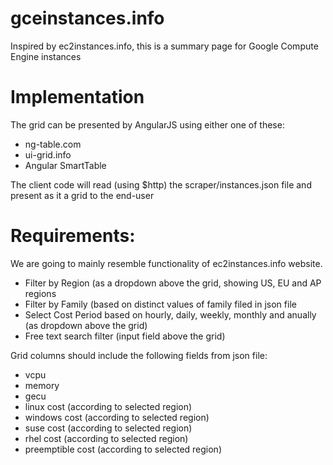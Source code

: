 # gceinstances.info
Inspired by ec2instances.info, this is a summary page for Google Compute Engine instances

# Implementation
The grid can be presented by AngularJS using either one of these:
 - ng-table.com
 - ui-grid.info
 - Angular SmartTable

The client code will read (using $http) the scraper/instances.json file and present as it a grid to the end-user

# Requirements:
We are going to mainly resemble functionality of ec2instances.info website. 
 - Filter by Region (as a dropdown above the grid, showing US, EU and AP regions
 - Filter by Family (based on distinct values of family filed in json file
 - Select Cost Period based on hourly, daily, weekly, monthly and anually (as dropdown above the grid)
 - Free text search filter (input field above the grid)

Grid columns should include the following fields from json file:
 - vcpu
 - memory
 - gecu
 - linux cost (according to selected region)
 - windows cost (according to selected region)
 - suse cost (according to selected region)
 - rhel cost (according to selected region)
 - preemptible cost (according to selected region)
